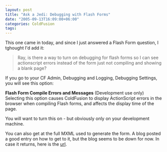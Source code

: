 ```yaml
---
layout: post
title: "Ask a Jedi: Debugging with Flash Forms"
date: "2005-09-13T16:09:00+06:00"
categories: ColdFusion 
tags: 
---
```


This one came in today, and since I just answered a Flash Form question, I tghought I'd add it:

<blockquote>
Ray, is there a way to turn on debugging for flash forms so I can see actionscript errors instead of the form just not compiling and showing a blank page?
</blockquote>

If you go to your CF Admin, Debugging and Logging, Debugging Settings, you will see this option: 

<b>Flash Form Compile Errors and Messages</b>
(Development use only) Selecting this option causes ColdFusion to display ActionScript errors in the browser when compiling Flash forms, and affects the display time of the page. 

You will want to turn this on - but obviously only on your development machine.

You can also get at the full MXML used to generate the form. A blog posted a good entry on how to get to it, but the blog seems to be down for now. In case it returns, here is the <a href="http://www.newsight.de/2005/09/12/how-i-get-the-source-of-a-compiled-flashform/">url</a>.